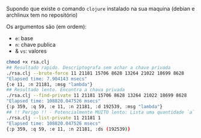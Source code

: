 
Supondo que existe o comando `clojure` instalado na sua maquina (debian e archlinux tem no repositório)

Os argumentos são (em ordem):

- `e`: base
- `n`: chave publica
- & `vs`: valores

```bash
chmod +x rsa.clj
## Resultado rapido. Descriptografa sem achar a chave privada
./rsa.clj --brute-force 11 21181 15706 8628 13264 21022 18699 8628
"Elapsed time: 7.904143 msecs"
{:e 11, :n 21181, :msg "lambda"}
## Resultado lento. Encontra a chava privada
./rsa.clj --find-private 11 21181 15706 8628 13264 21022 18699 8628
"Elapsed time: 108820.047526 msecs"
{:p 359, :q 59, :e 11, :n 21181, :d 192539, :msg "lambda"}
## !! Perigo !! - Potencialmente MUITO lento: Lista uma quantidade `a` de chaves primarias possiveis.
./rsa.clj --list-private 11 21181 1
"Elapsed time: 108820.047526 msecs"
{:p 359, :q 59, :e 11, :n 21181, :ds (192539)}
```



